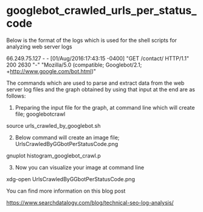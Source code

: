 # googlebot_crawled_urls_per_status_code
Below is the format of the logs which is used for the shell scripts for analyzing web server logs 

66.249.75.127 - - [01/Aug/2016:17:43:15 -0400] "GET /contact/ HTTP/1.1" 200 2630 "-" "Mozilla/5.0 (compatible; Googlebot/2.1; +http://www.google.com/bot.html)"

The commands which are used to parse and extract data from the web server log files and the graph obtained by using that input at the end are as follows:

1) Preparing the input file for the graph, at command line which will create file; googlebotcrawl 

source urls_crawled_by_googlebot.sh

2) Below command  will create an image file; UrlsCrawledByGGbotPerStatusCode.png 

gnuplot histogram_googlebot_crawl.p

 3) Now you can visualize your image at command line 
 
 xdg-open UrlsCrawledByGGbotPerStatusCode.png
 
 You can find more information on this blog post 
 
 https://www.searchdatalogy.com/blog/technical-seo-log-analysis/
